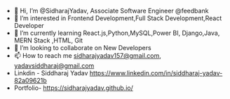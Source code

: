 - 👋 Hi, I’m @SidharajYadav, Associate Software Engineer @feedbank
- 👀 I’m interested in Frontend Development,Full Stack Development,React Developer 
- 🌱 I’m currently learning React.js,Python,MySQL,Power BI, Django,Java, MERN Stack ,HTML, Git
- 💞️ I’m looking to collaborate on New Developers
- 📫 How to reach me sidharajyadav157@gmail.com, yadavsiddharaj@gmail.com
- Linkdin - Siddharaj Yadav  https://www.linkedin.com/in/siddharaj-yadav-82a09621b 
- Portfolio- https://sidharajyadav.github.io/
<!---
SidharajYadav/SidharajYadav is a ✨ special ✨ repository because its `README.md` (this file) appears on your GitHub profile.
You can click the Preview link to take a look at your changes..
--->

